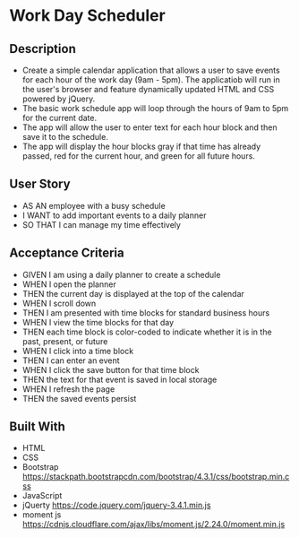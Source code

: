 # Work Day Scheduler

## Description
* Create a simple calendar application that allows a user to save events for each hour of the work day (9am - 5pm). The applicatiob will run in the user's browser and feature dynamically updated HTML and CSS powered by jQuery.
* The basic work schedule app will loop through the hours of 9am to 5pm for the current date.
* The app will allow the user to enter text for each hour block and then save it to the schedule.
* The app will display the hour blocks gray if that time has already passed, red for the current hour, and green for all future hours.

## User Story
- AS AN employee with a busy schedule
- I WANT to add important events to a daily planner
- SO THAT I can manage my time effectively

## Acceptance Criteria
- GIVEN I am using a daily planner to create a schedule
- WHEN I open the planner
- THEN the current day is displayed at the top of the calendar
- WHEN I scroll down
- THEN I am presented with time blocks for standard business hours
- WHEN I view the time blocks for that day
- THEN each time block is color-coded to indicate whether it is in the past, present, or future
- WHEN I click into a time block
- THEN I can enter an event
- WHEN I click the save button for that time block
- THEN the text for that event is saved in local storage
- WHEN I refresh the page
- THEN the saved events persist

## Built With
* HTML
* CSS
* Bootstrap https://stackpath.bootstrapcdn.com/bootstrap/4.3.1/css/bootstrap.min.css
* JavaScript
* jQuerty https://code.jquery.com/jquery-3.4.1.min.js
* moment js https://cdnjs.cloudflare.com/ajax/libs/moment.js/2.24.0/moment.min.js

